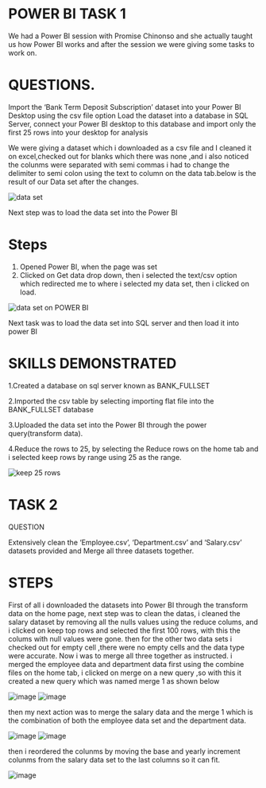 # POWER BI TASK 1

We had a Power BI session with Promise Chinonso and she actually taught us how Power BI  works and after the session we were giving some tasks to work on.

# QUESTIONS.

Import the ‘Bank Term Deposit Subscription’ dataset into your Power BI Desktop using the csv file option
Load the dataset into a database in SQL Server, connect your Power BI desktop to this database and import only the first 25 rows into your desktop for analysis



We were giving a dataset which i downloaded as a csv file and I cleaned it on excel,checked out for blanks which there was none ,and i also noticed the colunms were separated with semi commas i had to change the delimiter to semi colon using the text to column on the data tab.below is the result of our Data set after the changes.

![data set](https://github.com/Maris27/Learning-Power-BI/assets/140453106/5f943c89-b61b-4705-ba42-ff1ee2bdaca8)


Next step was to load the data set into the Power BI

# Steps 
1. Opened Power BI, when the page was set
2. Clicked on Get data drop down, then i selected the text/csv option which redirected me to where i selected my data set, then i clicked on load. 


![data set on POWER BI](https://github.com/Maris27/Learning-Power-BI/assets/140453106/41568f80-1e09-47b1-a186-944fde01f1df)





Next task was to load the data set into SQL server and then load it into power BI

# SKILLS DEMONSTRATED

1.Created a database on sql server known as BANK_FULLSET

2.Imported the csv table by selecting importing flat file into the BANK_FULLSET database

3.Uploaded the data set into the Power BI through the power query(transform data).

4.Reduce the rows to 25, by selecting the Reduce rows on the home tab and i selected keep rows by range using 25 as the range.


![keep 25 rows](https://github.com/Maris27/Learning-Power-BI/assets/140453106/3720a758-79b7-48ac-be4e-443f916d71c0)





# TASK 2

QUESTION

Extensively clean the ‘Employee.csv’, ‘Department.csv’ and ‘Salary.csv’ datasets provided and  Merge all three datasets together.

# STEPS
First of all i downloaded the datasets into Power BI through the transform data on the home page, next step was to clean the datas, 
i cleaned the salary dataset by removing all the nulls values using the reduce colums, and i clicked on keep top rows and selected the first 100 rows, with this the colums with null values were gone. then for the other two data sets i checked out for empty cell ,there were no empty cells and the data type were accurate.
Now i was to merge all three together as instructed. 
i merged the employee data and department data first using the combine files on the home tab, i clicked on merge on a new query ,so with this it created a new query which was named merge 1 as shown below



![image](https://github.com/Maris27/Learning-Power-BI/assets/140453106/19bb411d-3753-4ac7-9c85-0055ff562987)
![image](https://github.com/Maris27/Learning-Power-BI/assets/140453106/80ae84e9-6448-4588-a908-571884beddfd)



then my next action was to merge the salary data and the merge 1 which is the combination of both the employee data set and the department data.

![image](https://github.com/Maris27/Learning-Power-BI/assets/140453106/c5dfea37-91b3-47c6-980c-6a0e61226a1d)    ![image](https://github.com/Maris27/Learning-Power-BI/assets/140453106/7dab4a2b-2148-4be5-ba57-734f4596d1b0)


then i reordered the colunms by moving the base and yearly increment colunms from the salary data set to the last columns so it can fit.


![image](https://github.com/Maris27/Learning-Power-BI/assets/140453106/3a3ea3d3-0445-4a53-b01e-7d8098ae798b)
















